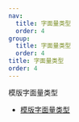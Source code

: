 ```yaml
---
nav:
  title: 字面量类型
  order: 4
group:
  title: 字面量类型
  order: 4
title: 字面量类型
order: 4
---
```


模版字面量类型

* [模版字面量类型](/handbook-v2/type-manipulation/template-literal-types.md)

